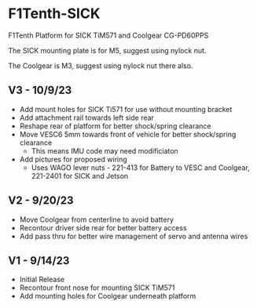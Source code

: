 # F1Tenth-SICK

F1Tenth Platform for SICK TiM571 and Coolgear CG-PD60PPS

The SICK mounting plate is for M5, suggest using nylock nut.

The Coolgear is M3, suggest using nylock nut there also.

## V3 - 10/9/23
- Add mount holes for SICK Ti571 for use without mounting bracket
- Add attachment rail towards left side rear
- Reshape rear of platform for better shock/spring clearance
- Move VESC6 5mm towards front of vehicle for better shock/spring clearance
  - This means IMU code may need modificiaton
- Add pictures for proposed wiring
  - Uses WAGO lever nuts - 221-413 for Battery to VESC and Coolgear, 221-2401 for SICK and Jetson

## V2 - 9/20/23
- Move Coolgear from centerline to avoid battery
- Recontour driver side rear for better battery access
- Add pass thru for better wire management of servo and antenna wires

## V1 - 9/14/23
- Initial Release
- Recontour front nose for mounting SICK TiM571
- Add mounting holes for Coolgear underneath platform
